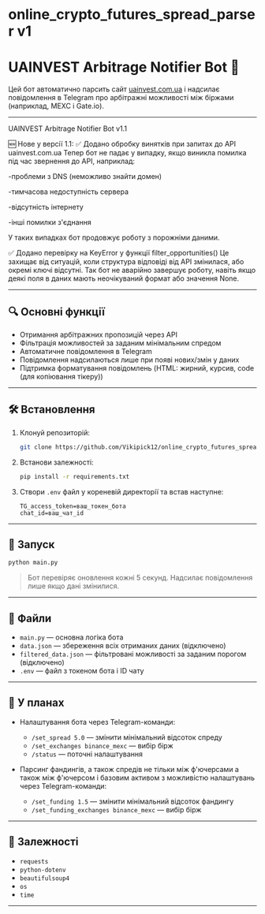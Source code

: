 # online_crypto_futures_spread_parser v1

# UAINVEST Arbitrage Notifier Bot 🤖

Цей бот автоматично парсить сайт [uainvest.com.ua](https://uainvest.com.ua/arbitrage) і надсилає повідомлення в Telegram про арбітражні можливості між біржами (наприклад, MEXC і Gate.io).

---

UAINVEST Arbitrage Notifier Bot v1.1

🆕 Нове у версії 1.1:
✅ Додано обробку винятків при запитах до API uainvest.com.ua
Тепер бот не падає у випадку, якщо виникла помилка під час звернення до API, наприклад:

-проблеми з DNS (неможливо знайти домен)

-тимчасова недоступність сервера

-відсутність інтернету

-інші помилки з'єднання

У таких випадках бот продовжує роботу з порожніми даними.

✅ Додано перевірку на KeyError у функції filter_opportunities()
Це захищає від ситуацій, коли структура відповіді від API змінилася, або окремі ключі відсутні.
Так бот не аварійно завершує роботу, навіть якщо деякі поля в даних мають неочікуваний формат або значення None.

---
## 🔍 Основні функції

- Отримання арбітражних пропозицій через API
- Фільтрація можливостей за заданим мінімальним спредом
- Автоматичне повідомлення в Telegram
- Повідомлення надсилаються лише при появі нових/змін у даних
- Підтримка форматування повідомлень (HTML: жирний, курсив, code (для копіювання тікеру))

---

## 🛠️ Встановлення

1. Клонуй репозиторій:
   ```bash
   git clone https://github.com/Vikipick12/online_crypto_futures_spread_parser
   ````

2. Встанови залежності:

   ```bash
   pip install -r requirements.txt
   ```

3. Створи `.env` файл у кореневій директорії та встав наступне:

   ```
   TG_access_token=ваш_токен_бота
   chat_id=ваш_чат_id
   ```

---

## 🚀 Запуск

```bash
python main.py
```

> Бот перевіряє оновлення кожні 5 секунд. Надсилає повідомлення лише якщо дані змінилися.

---

## 📁 Файли

* `main.py` — основна логіка бота
* `data.json` — збереження всіх отриманих даних (відключено)
* `filtered_data.json` — фільтровані можливості за заданим порогом (відключено)
* `.env` — файл з токеном бота і ID чату

---

## 🔮 У планах

* Налаштування бота через Telegram-команди:

  * `/set_spread 5.0` — змінити мінімальний відсоток спреду
  * `/set_exchanges binance_mexc` — вибір бірж
  * `/status` — поточні налаштування

* Парсинг фандингів,  а також спредів не тільки між ф'ючерсами а також між ф'ючерсом і базовим активом з можливістю налаштувань через Telegram-команди:

  * `/set_funding 1.5` — змінити мінімальний відсоток фандингу
  * `/set_funding_exchanges binance_mexc` — вибір бірж

---

## 📌 Залежності

* `requests`
* `python-dotenv`
* `beautifulsoup4`
* `os`
* `time`

---
